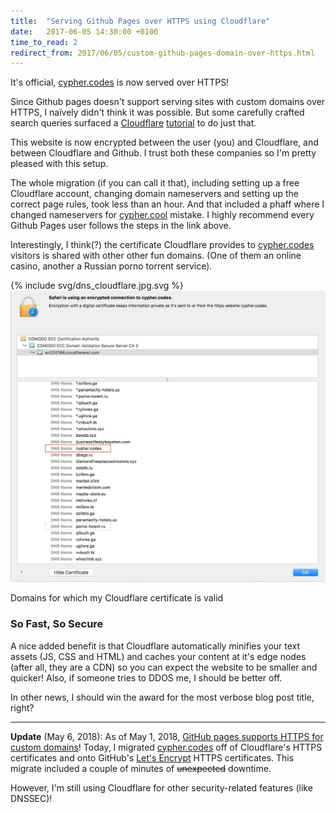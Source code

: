 ```yaml
---
title:  "Serving Github Pages over HTTPS using Cloudflare"
date:   2017-06-05 14:30:00 +0100
time_to_read: 2
redirect_from: 2017/06/05/custom-github-pages-domain-over-https.html
---
```


It's official, <a href="https://cypher.codes">cypher.codes</a> is now served over HTTPS!

Since Github pages doesn't support serving sites with custom domains over HTTPS, I naïvely didn't think it was possible. But some carefully crafted search queries surfaced a <a href="https://cloudflare.com">Cloudflare</a> <a href="https://blog.cloudflare.com/secure-and-fast-github-pages-with-cloudflare/">tutorial</a> to do just that.

This website is now encrypted between the user (you) and Cloudflare, and between Cloudflare and Github. I trust both these companies so I'm pretty pleased with this setup.

The whole migration (if you can call it that), including setting up a free Cloudflare account, changing domain nameservers and setting up the correct page rules, took less than an hour. And that included a phaff where I changed nameservers for <a href="https://cypher.codes">cypher.cool</a> mistake. I highly recommend every Github Pages user follows the steps in the link above.

Interestingly, I think(?) the certificate Cloudflare provides to <a href="https://cypher.codes">cypher.codes</a> visitors is shared with other other fun domains. (One of them an online casino, another a Russian porno torrent service).

<div class="center-media img-container" alt="Domains for which my Cloudflare certificate is valid">
    {% include svg/dns_cloudflare.jpg.svg %}
    <img src="/assets/imgs/dns_cloudflare.jpg" class="overlay-img">
</div>
<p class="image-label">Domains for which my Cloudflare certificate is valid</p>

### So Fast, So Secure

A nice added benefit is that Cloudflare automatically minifies your text assets (JS, CSS and HTML) and caches your content at it's edge nodes (after all, they are a CDN) so you can expect the website to be smaller and quicker! Also, if someone tries to DDOS me, I should be better off.

In other news, I should win the award for the most verbose blog post title, right?

<hr/>

**Update** (May 6, 2018): As of May 1, 2018, [GitHub pages supports HTTPS for custom domains](https://blog.github.com/2018-05-01-github-pages-custom-domains-https/)! Today, I migrated [cypher.codes](cypher.codes) off of Cloudflare's HTTPS certificates and onto GitHub's [Let's Encrypt](https://letsencrypt.org/) HTTPS certificates. This migrate included a couple of minutes of ~~unexpected~~ downtime.

However, I'm still using Cloudflare for other security-related features (like DNSSEC)!
